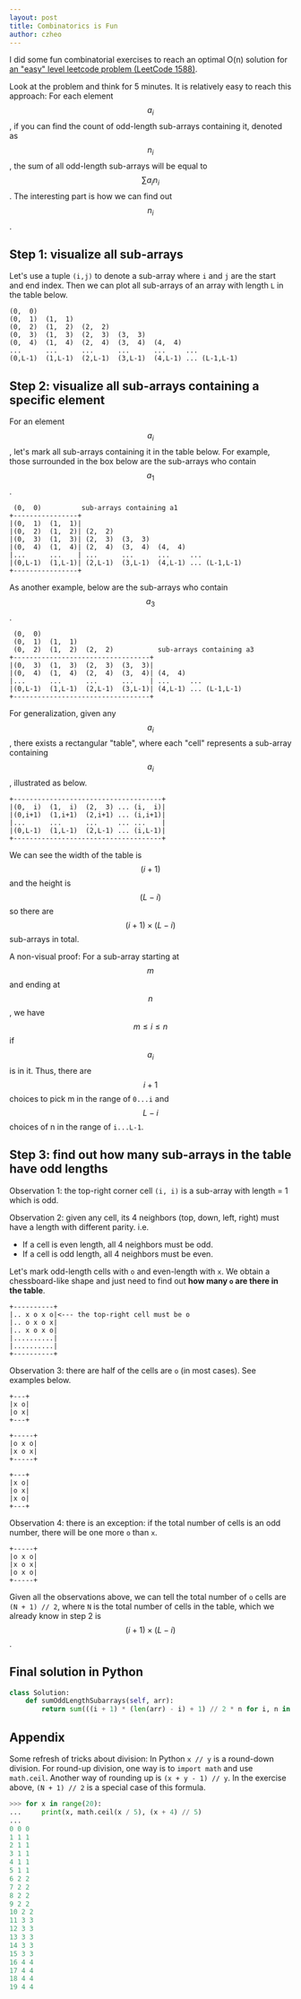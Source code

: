 ```yaml
---
layout: post
title: Combinatorics is Fun
author: czheo
---
```


I did some fun combinatorial exercises to reach an optimal O(n) solution for [an "easy" level leetcode problem (LeetCode 1588)](https://leetcode.com/problems/sum-of-all-odd-length-subarrays/).

Look at the problem and think for 5 minutes. It is relatively easy to reach this approach: For each element $$a_i$$, if you can find the count of odd-length sub-arrays containing it, denoted as $$n_i$$, the sum of all odd-length sub-arrays will be equal to $$\sum a_i n_i$$. The interesting part is how we can find out $$n_i$$.

## Step 1: visualize all sub-arrays

Let's use a tuple `(i,j)` to denote a sub-array where `i` and `j` are the start and end index.
Then we can plot all sub-arrays of an array with length `L` in the table below.

```
(0,  0)
(0,  1)  (1,  1)
(0,  2)  (1,  2)  (2,  2)
(0,  3)  (1,  3)  (2,  3)  (3,  3)
(0,  4)  (1,  4)  (2,  4)  (3,  4)  (4,  4)
...      ...      ...      ...      ...     ... 
(0,L-1)  (1,L-1)  (2,L-1)  (3,L-1)  (4,L-1) ... (L-1,L-1)
```

## Step 2: visualize all sub-arrays containing a specific element

For an element $$a_i$$, let's mark all sub-arrays containing it in the table below.
For example, those surrounded in the box below are the sub-arrays who contain $$a_1$$.

```
 (0,  0)          sub-arrays containing a1
+----------------+
|(0,  1)  (1,  1)|
|(0,  2)  (1,  2)| (2,  2)
|(0,  3)  (1,  3)| (2,  3)  (3,  3)
|(0,  4)  (1,  4)| (2,  4)  (3,  4)  (4,  4)
|...      ...    | ...      ...      ...     ... 
|(0,L-1)  (1,L-1)| (2,L-1)  (3,L-1)  (4,L-1) ... (L-1,L-1)
+----------------+
```

As another example, below are the sub-arrays who contain $$a_3$$.

```
 (0,  0)
 (0,  1)  (1,  1)
 (0,  2)  (1,  2)  (2,  2)           sub-arrays containing a3
+----------------------------------+
|(0,  3)  (1,  3)  (2,  3)  (3,  3)|
|(0,  4)  (1,  4)  (2,  4)  (3,  4)| (4,  4)
|...      ...      ...      ...    | ...     ... 
|(0,L-1)  (1,L-1)  (2,L-1)  (3,L-1)| (4,L-1) ... (L-1,L-1)
+----------------------------------+ 
```

For generalization, given any $$a_i$$, there exists a rectangular "table", where each "cell" represents a sub-array containing $$a_i$$, illustrated as below.

```
+-------------------------------------+
|(0,  i)  (1,  i)  (2,  3) ... (i,  i)|
|(0,i+1)  (1,i+1)  (2,i+1) ... (i,i+1)|
|...      ...      ...     ... ...    |
|(0,L-1)  (1,L-1)  (2,L-1) ... (i,L-1)|
+-------------------------------------+ 
```

We can see the width of the table is $$(i+1)$$ and the height is $$(L-i)$$ so there are $$(i+1) \times (L-i)$$ sub-arrays in total.

A non-visual proof: For a sub-array starting at $$m$$ and ending at $$n$$, we have $$m \leq i \leq n$$ if $$a_i$$ is in it. Thus, there are $$i + 1$$ choices to pick m in the range of `0...i` and $$L - i$$ choices of n in the range of `i...L-1`.

## Step 3: find out how many sub-arrays in the table have odd lengths

Observation 1: the top-right corner cell `(i, i)` is a sub-array with length = 1 which is odd.

Observation 2: given any cell, its 4 neighbors (top, down, left, right) must have a length with different parity. i.e.

  - If a cell is even length, all 4 neighbors must be odd.
  - If a cell is odd length, all 4 neighbors must be even.

Let's mark odd-length cells with `o` and even-length with `x`.
We obtain a chessboard-like shape and just need to find out **how many `o` are there in the table**.

```
+----------+
|.. x o x o|<--- the top-right cell must be o
|.. o x o x|
|.. x o x o|
|..........|
|..........|
+----------+
```

Observation 3: there are half of the cells are `o` (in most cases).
See examples below.

```
+---+
|x o|
|o x|
+---+
```

```
+-----+
|o x o|
|x o x|
+-----+
```

```
+---+
|x o|
|o x|
|x o|
+---+
```

Observation 4: there is an exception: if the total number of cells is an odd number, there will be one more `o` than `x`.

```
+-----+
|o x o|
|x o x|
|o x o|
+-----+
```

Given all the observations above, we can tell the total number of `o` cells are `(N + 1) // 2`, where `N` is the total number of cells in the table, which we already know in step 2 is $$(i+1)\times(L-i)$$.

## Final solution in Python

```python
class Solution:
    def sumOddLengthSubarrays(self, arr):
        return sum(((i + 1) * (len(arr) - i) + 1) // 2 * n for i, n in enumerate(arr))
```

## Appendix

Some refresh of tricks about division:
In Python `x // y` is a round-down division.
For round-up division, one way is to `import math` and use `math.ceil`.
Another way of rounding up is `(x + y - 1) // y`.
In the exercise above, `(N + 1) // 2` is a special case of this formula.

```python
>>> for x in range(20):
...     print(x, math.ceil(x / 5), (x + 4) // 5)
...
0 0 0
1 1 1
2 1 1
3 1 1
4 1 1
5 1 1
6 2 2
7 2 2
8 2 2
9 2 2
10 2 2
11 3 3
12 3 3
13 3 3
14 3 3
15 3 3
16 4 4
17 4 4
18 4 4
19 4 4
```

